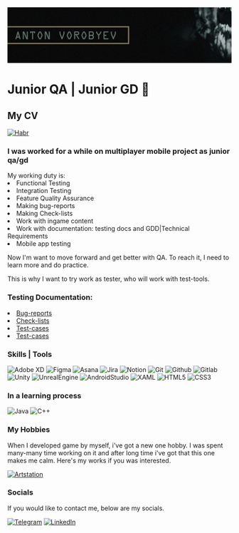 <img src="https://github.com/shatcung/shatcung/blob/main/Body/Assets/Logo.png" alt="The Logo"/>

# Junior QA | Junior GD 👋

## My CV
[![Habr](https://img.shields.io/badge/-Habr-090909?style=for-the-badge&logo=Habr&logoColor=#65A3BE)](https://career.habr.com/shatcung1)

<h3>I was worked for a while on multiplayer mobile project as junior qa/gd </h3>
My working duty is:
 <li>Functional Testing</li>
 <li>Integration Testing</li>
 <li>Feature Quality Assurance</li>
 <li>Making bug-reports</li>
 <li>Making Check-lists</li>
 <li>Work with ingame content</li>
 <li>Work with documentation: testing docs and GDD|Technical Requirements</li>
 <li>Mobile app testing</li>
 
Now I'm want to move forward and get better with QA.
To reach it, I need to learn more and do practice.
 
This is why I want to try work as tester, who will work with test-tools.

### Testing Documentation:

<li><a href="https://github.com/shatcung/shatcung/tree/main/Testing_documentation/Bug-reports">Bug-reports</a></li>
<li><a href="https://github.com/shatcung/shatcung/tree/main/Testing_documentation/Check-lists">Check-lists</a></li>
<li><a href="https://github.com/shatcung/shatcung/tree/main/Testing_documentation/Test-cases">Test-cases</a></li>
<li><a href="https://github.com/shatcung/shatcung/tree/main/Testing_documentation/Test%20Plan">Test-cases</a></li>



### Skills | Tools

![Adobe XD](https://img.shields.io/badge/-AdobeXD-090909?style=for-the-badge&logo=AdobeXD&logoColor=#FF61F6)
![Figma](https://img.shields.io/badge/-Figma-090909?style=for-the-badge&logo=Figma&logoColor=#F24E1E)
![Asana](https://img.shields.io/badge/-Asana-090909?style=for-the-badge&logo=Asana&logoColor=#273347)
![Jira](https://img.shields.io/badge/-Jira-090909?style=for-the-badge&logo=Jira&logoColor=#0052CC)
![Notion](https://img.shields.io/badge/-Notion-090909?style=for-the-badge&logo=Notion&logoColor=#000000)
![Git](https://img.shields.io/badge/-Git-090909?style=for-the-badge&logo=Git&logoColor=#F05032)
![Github](https://img.shields.io/badge/-Github-090909?style=for-the-badge&logo=Github&logoColor=#181717)
![Gitlab](https://img.shields.io/badge/-Gitlab-090909?style=for-the-badge&logo=Gitlab&logoColor=#FC6D26)
![Unity](https://img.shields.io/badge/-Unity-090909?style=for-the-badge&logo=Unity&logoColor=#FFFFFF)
![UnrealEngine](https://img.shields.io/badge/-UnrealEngine-090909?style=for-the-badge&logo=UnrealEngine&logoColor=#0E1128)
![AndroidStudio](https://img.shields.io/badge/-AndroidStudio-090909?style=for-the-badge&logo=AndroidStudio&logoColor=#3DDC84)
![XAML](https://img.shields.io/badge/-XAML-090909?style=for-the-badge&logo=XAML&logoColor=#0C54C2)
![HTML5](https://img.shields.io/badge/-HTML5-090909?style=for-the-badge&logo=HTML5&logoColor=#E34F26)
![CSS3](https://img.shields.io/badge/-CSS3-090909?style=for-the-badge&logo=CSS3&logoColor=#1572B6)

### In a learning process

![Java](https://img.shields.io/badge/-Java-090909?style=for-the-badge&logo=Java&logoColor=#1572B6)
![C++](https://img.shields.io/badge/-C++-090909?style=for-the-badge&logo=C++&logoColor=#1572B6)

### My Hobbies

When I developed game by myself, i've got a new one hobby. I was spent many-many time working on it and after long time i've got that this one makes me calm. Here's my works if you was interested.

[![Artstation](https://img.shields.io/badge/-Artstation-090909?style=for-the-badge&logo=Artstation&logoColor=#13AFF0)](https://www.artstation.com/shatcung)

### Socials

If you would like to contact me, below are my socials.

[![Telegram](https://img.shields.io/badge/-Telegram-090909?style=for-the-badge&logo=telegram&logoColor=27A0D9)](https://t.me/shatcung)
[![LinkedIn](https://img.shields.io/badge/-LinkedIn-090909?style=for-the-badge&logo=LinkedIn&logoColor=27A0D9)](https://linkedin.com/in/shatcung)
